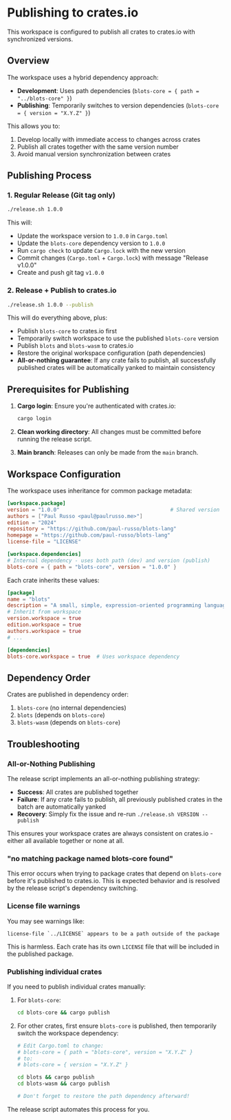 # Publishing to crates.io

This workspace is configured to publish all crates to crates.io with synchronized versions.

## Overview

The workspace uses a hybrid dependency approach:
- **Development**: Uses path dependencies (`blots-core = { path = "../blots-core" }`)
- **Publishing**: Temporarily switches to version dependencies (`blots-core = { version = "X.Y.Z" }`)

This allows you to:
1. Develop locally with immediate access to changes across crates
2. Publish all crates together with the same version number
3. Avoid manual version synchronization between crates

## Publishing Process

### 1. Regular Release (Git tag only)
```bash
./release.sh 1.0.0
```

This will:
- Update the workspace version to `1.0.0` in `Cargo.toml`
- Update the `blots-core` dependency version to `1.0.0`
- Run `cargo check` to update `Cargo.lock` with the new version
- Commit changes (`Cargo.toml` + `Cargo.lock`) with message "Release v1.0.0"
- Create and push git tag `v1.0.0`

### 2. Release + Publish to crates.io
```bash
./release.sh 1.0.0 --publish
```

This will do everything above, plus:
- Publish `blots-core` to crates.io first
- Temporarily switch workspace to use the published `blots-core` version
- Publish `blots` and `blots-wasm` to crates.io
- Restore the original workspace configuration (path dependencies)
- **All-or-nothing guarantee**: If any crate fails to publish, all successfully published crates will be automatically yanked to maintain consistency

## Prerequisites for Publishing

1. **Cargo login**: Ensure you're authenticated with crates.io:
   ```bash
   cargo login
   ```

2. **Clean working directory**: All changes must be committed before running the release script.

3. **Main branch**: Releases can only be made from the `main` branch.

## Workspace Configuration

The workspace uses inheritance for common package metadata:

```toml
[workspace.package]
version = "1.0.0"                                    # Shared version
authors = ["Paul Russo <paul@paulrusso.me>"]
edition = "2024"
repository = "https://github.com/paul-russo/blots-lang"
homepage = "https://github.com/paul-russo/blots-lang"
license-file = "LICENSE"

[workspace.dependencies]
# Internal dependency - uses both path (dev) and version (publish)
blots-core = { path = "blots-core", version = "1.0.0" }
```

Each crate inherits these values:

```toml
[package]
name = "blots"
description = "A small, simple, expression-oriented programming language."
# Inherit from workspace
version.workspace = true
edition.workspace = true
authors.workspace = true
# ...

[dependencies]
blots-core.workspace = true  # Uses workspace dependency
```

## Dependency Order

Crates are published in dependency order:
1. `blots-core` (no internal dependencies)
2. `blots` (depends on `blots-core`)
3. `blots-wasm` (depends on `blots-core`)

## Troubleshooting

### All-or-Nothing Publishing

The release script implements an all-or-nothing publishing strategy:

- **Success**: All crates are published together
- **Failure**: If any crate fails to publish, all previously published crates in the batch are automatically yanked
- **Recovery**: Simply fix the issue and re-run `./release.sh VERSION --publish`

This ensures your workspace crates are always consistent on crates.io - either all available together or none at all.

### "no matching package named blots-core found"

This error occurs when trying to package crates that depend on `blots-core` before it's published to crates.io. This is expected behavior and is resolved by the release script's dependency switching.

### License file warnings

You may see warnings like:
```
license-file `../LICENSE` appears to be a path outside of the package
```

This is harmless. Each crate has its own `LICENSE` file that will be included in the published package.

### Publishing individual crates

If you need to publish individual crates manually:

1. For `blots-core`:
   ```bash
   cd blots-core && cargo publish
   ```

2. For other crates, first ensure `blots-core` is published, then temporarily switch the workspace dependency:
   ```bash
   # Edit Cargo.toml to change:
   # blots-core = { path = "blots-core", version = "X.Y.Z" }
   # to:
   # blots-core = { version = "X.Y.Z" }
   
   cd blots && cargo publish
   cd blots-wasm && cargo publish
   
   # Don't forget to restore the path dependency afterward!
   ```

The release script automates this process for you.
